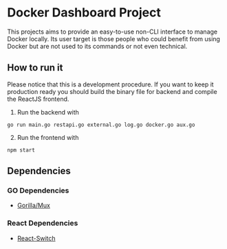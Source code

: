 # Docker Dashboard Project

This projects aims to provide an easy-to-use non-CLI interface to manage Docker locally. Its user target is those people who could benefit from using Docker but are not used to its commands or not even technical.

## How to run it

Please notice that this is a development procedure. If you want to keep it production ready you should build the binary file for backend and compile the ReactJS frontend.

1. Run the backend with

```
go run main.go restapi.go external.go log.go docker.go aux.go
```

2. Run the frontend with

```
npm start
```

## Dependencies

### GO Dependencies

* [Gorilla/Mux](https://github.com/gorilla/mux)

### React Dependencies

* [React-Switch](https://www.npmjs.com/package/react-switch)